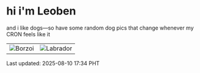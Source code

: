 # hi i'm Leoben

and i like dogs—so have some random dog pics that change whenever my CRON feels like it

|  |  |
|--------|----------|
| ![Borzoi](https://random-dog-vercel.vercel.app/api/random-borzoi?v=1754818499) | ![Labrador](https://random-dog-vercel.vercel.app/api/random-labrador?v=1754818499) |

Last updated: 2025-08-10 17:34 PHT
